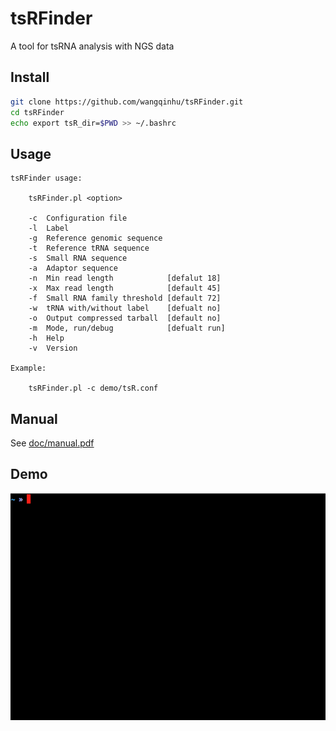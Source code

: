 tsRFinder
=========

A tool for tsRNA analysis with NGS data

Install
-------
```bash
git clone https://github.com/wangqinhu/tsRFinder.git
cd tsRFinder
echo export tsR_dir=$PWD >> ~/.bashrc
```

Usage
-----
```
tsRFinder usage:

    tsRFinder.pl <option>

    -c  Configuration file
    -l  Label
    -g  Reference genomic sequence
    -t  Reference tRNA sequence
    -s  Small RNA sequence
    -a  Adaptor sequence
    -n  Min read length            [defalut 18]
    -x  Max read length            [default 45]
    -f  Small RNA family threshold [default 72]
    -w  tRNA with/without label    [defualt no]
    -o  Output compressed tarball  [default no]
    -m  Mode, run/debug            [defualt run]
    -h  Help
    -v  Version

Example:

    tsRFinder.pl -c demo/tsR.conf
```

Manual
------
See [doc/manual.pdf][1]

Demo
----
![animated gif demo][2]

[1]: doc/manual.pdf
[2]: doc/demo.gif
